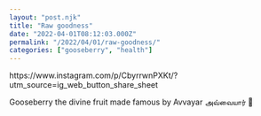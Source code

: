 ```yaml
---
layout: "post.njk"
title: "Raw goodness"
date: "2022-04-01T08:12:03.000Z"
permalink: "/2022/04/01/raw-goodness/"
categories: ["gooseberry", "health"]
---
```


<!-- wp:paragraph -->
<p>https://www.instagram.com/p/CbyrrwnPXKt/?utm_source=ig_web_button_share_sheet</p>
<!-- /wp:paragraph -->

<!-- wp:paragraph -->
<p>Gooseberry the divine fruit made famous by Avvayar அவ்வையார் 🔆</p>
<!-- /wp:paragraph -->

<!-- wp:paragraph -->
<p></p>
<!-- /wp:paragraph -->
